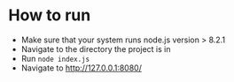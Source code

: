 # How to run

* Make sure that your system runs node.js version > 8.2.1
* Navigate to the directory the project is in
* Run `node index.js`
* Navigate to http://127.0.0.1:8080/
